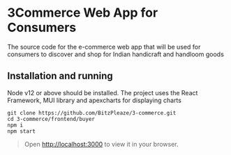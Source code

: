 # 3Commerce Web App for Consumers

The source code for the e-commerce web app that will be used for consumers to discover and shop for Indian handicraft and handloom goods

## Installation and running

Node v12 or above should be installed. The project uses the React Framework, MUI library and apexcharts for displaying charts

```
git clone https://github.com/BitzPleaze/3-commerce.git
cd 3-commerce/frontend/buyer
npm i
npm start
```
> Open [http://localhost:3000](http://localhost:3000) to view it in your browser.